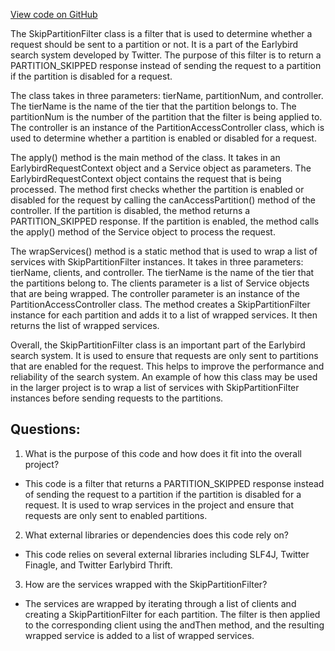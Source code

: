 [View code on GitHub](https://github.com/misbahsy/the-algorithm/src/java/com/twitter/search/earlybird_root/SkipPartitionFilter.java)

The SkipPartitionFilter class is a filter that is used to determine whether a request should be sent to a partition or not. It is a part of the Earlybird search system developed by Twitter. The purpose of this filter is to return a PARTITION_SKIPPED response instead of sending the request to a partition if the partition is disabled for a request. 

The class takes in three parameters: tierName, partitionNum, and controller. The tierName is the name of the tier that the partition belongs to. The partitionNum is the number of the partition that the filter is being applied to. The controller is an instance of the PartitionAccessController class, which is used to determine whether a partition is enabled or disabled for a request.

The apply() method is the main method of the class. It takes in an EarlybirdRequestContext object and a Service object as parameters. The EarlybirdRequestContext object contains the request that is being processed. The method first checks whether the partition is enabled or disabled for the request by calling the canAccessPartition() method of the controller. If the partition is disabled, the method returns a PARTITION_SKIPPED response. If the partition is enabled, the method calls the apply() method of the Service object to process the request.

The wrapServices() method is a static method that is used to wrap a list of services with SkipPartitionFilter instances. It takes in three parameters: tierName, clients, and controller. The tierName is the name of the tier that the partitions belong to. The clients parameter is a list of Service objects that are being wrapped. The controller parameter is an instance of the PartitionAccessController class. The method creates a SkipPartitionFilter instance for each partition and adds it to a list of wrapped services. It then returns the list of wrapped services.

Overall, the SkipPartitionFilter class is an important part of the Earlybird search system. It is used to ensure that requests are only sent to partitions that are enabled for the request. This helps to improve the performance and reliability of the search system. An example of how this class may be used in the larger project is to wrap a list of services with SkipPartitionFilter instances before sending requests to the partitions.
## Questions: 
 1. What is the purpose of this code and how does it fit into the overall project?
- This code is a filter that returns a PARTITION_SKIPPED response instead of sending the request to a partition if the partition is disabled for a request. It is used to wrap services in the project and ensure that requests are only sent to enabled partitions.

2. What external libraries or dependencies does this code rely on?
- This code relies on several external libraries including SLF4J, Twitter Finagle, and Twitter Earlybird Thrift.

3. How are the services wrapped with the SkipPartitionFilter?
- The services are wrapped by iterating through a list of clients and creating a SkipPartitionFilter for each partition. The filter is then applied to the corresponding client using the andThen method, and the resulting wrapped service is added to a list of wrapped services.